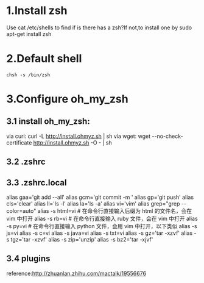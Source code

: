 # 1.Install zsh
Use
	cat /etc/shells
to find if is there has a zsh?If not,to install one by
	sudo apt-get install zsh

# 2.Default shell
	chsh -s /bin/zsh

# 3.Configure oh_my_zsh
## 3.1 install oh_my_zsh:

via curl:
curl -L http://install.ohmyz.sh | sh
via wget:
wget --no-check-certificate http://install.ohmyz.sh -O - | sh

## 3.2 .zshrc

## 3.3 .zshrc.local
alias gaa='git add --all'
alias gcm='git commit -m '
alias gp='git push'
alias cls='clear'
alias ll='ls -l'
alias la='ls -a'
alias vi='vim'
alias grep="grep --color=auto"
alias -s html=vi   # 在命令行直接输入后缀为 html 的文件名，会在 vim 中打开
alias -s rb=vi     # 在命令行直接输入 ruby 文件，会在 vim 中打开
alias -s py=vi     # 在命令行直接输入 python 文件，会用 vim 中打开，以下类似
alias -s js=vi
alias -s c=vi
alias -s java=vi
alias -s txt=vi
alias -s gz='tar -xzvf'
alias -s tgz='tar -xzvf'
alias -s zip='unzip'
alias -s bz2='tar -xjvf'

## 3.4 plugins

reference:http://zhuanlan.zhihu.com/mactalk/19556676
